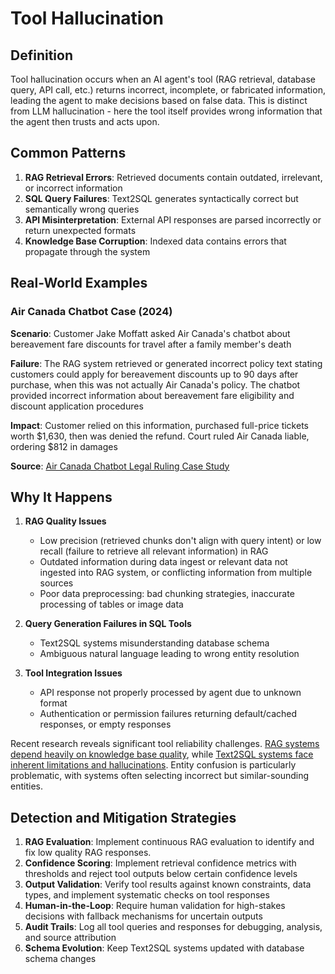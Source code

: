 # Tool Hallucination

## Definition

Tool hallucination occurs when an AI agent's tool (RAG retrieval, database query, API call, etc.) returns incorrect, incomplete, or fabricated information, leading the agent to make decisions based on false data. This is distinct from LLM hallucination - here the tool itself provides wrong information that the agent then trusts and acts upon.

## Common Patterns
1. **RAG Retrieval Errors**: Retrieved documents contain outdated, irrelevant, or incorrect information
2. **SQL Query Failures**: Text2SQL generates syntactically correct but semantically wrong queries
3. **API Misinterpretation**: External API responses are parsed incorrectly or return unexpected formats
4. **Knowledge Base Corruption**: Indexed data contains errors that propagate through the system

## Real-World Examples

### Air Canada Chatbot Case (2024)

**Scenario**: Customer Jake Moffatt asked Air Canada's chatbot about bereavement fare discounts for travel after a family member's death

**Failure**: The RAG system retrieved or generated incorrect policy text stating customers could apply for bereavement discounts up to 90 days after purchase, when this was not actually Air Canada's policy. The chatbot provided incorrect information about bereavement fare eligibility and discount application procedures

**Impact**: Customer relied on this information, purchased full-price tickets worth $1,630, then was denied the refund. Court ruled Air Canada liable, ordering $812 in damages

**Source**: [Air Canada Chatbot Legal Ruling Case Study](../case-studies/air-canada-chatbot-legal-ruling.md)

## Why It Happens

1. **RAG Quality Issues**
   - Low precision (retrieved chunks don't align with query intent) or low recall (failure to retrieve all relevant information) in RAG
   - Outdated information during data ingest or relevant data not ingested into RAG system, or conflicting information from multiple sources
   - Poor data preprocessing: bad chunking strategies, inaccurate processing of tables or image data

2. **Query Generation Failures in SQL Tools**
   - Text2SQL systems misunderstanding database schema
   - Ambiguous natural language leading to wrong entity resolution

3. **Tool Integration Issues**
   - API response not properly processed by agent due to unknown format
   - Authentication or permission failures returning default/cached responses, or empty responses

Recent research reveals significant tool reliability challenges. [RAG systems depend heavily on knowledge base quality](https://www.k2view.com/blog/rag-hallucination/), while [Text2SQL systems face inherent limitations and hallucinations](https://arxiv.org/html/2502.15723v3). Entity confusion is particularly problematic, with systems often selecting incorrect but similar-sounding entities.

## Detection and Mitigation Strategies

1. **RAG Evaluation**: Implement continuous RAG evaluation to identify and fix low quality RAG responses.
2. **Confidence Scoring**: Implement retrieval confidence metrics with thresholds and reject tool outputs below certain confidence levels
3. **Output Validation**: Verify tool results against known constraints, data types, and implement systematic checks on tool responses
4. **Human-in-the-Loop**: Require human validation for high-stakes decisions with fallback mechanisms for uncertain outputs
5. **Audit Trails**: Log all tool queries and responses for debugging, analysis, and source attribution
6. **Schema Evolution**: Keep Text2SQL systems updated with database schema changes
